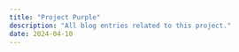 ```yaml
---
title: "Project Purple"
description: "All blog entries related to this project."
date: 2024-04-10
---
```


